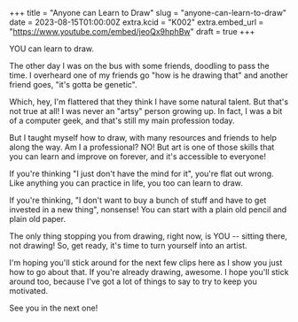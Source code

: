 +++
title = "Anyone can Learn to Draw"
slug = "anyone-can-learn-to-draw"
date = 2023-08-15T01:00:00Z
extra.kcid = "K002"
extra.embed_url = "https://www.youtube.com/embed/jeoQx9hphBw"
draft = true
+++

YOU can learn to draw.

The other day I was on the bus with some friends, doodling to pass the time. I overheard one of my friends go "how is he drawing that" and another friend goes, "it's gotta be genetic".

Which, hey, I'm flattered that they think I have some natural talent. But that's not true at all! I was never an "artsy" person growing up. In fact, I was a bit of a computer geek, and that's still my main profession today.

But I taught myself how to draw, with many resources and friends to help along the way. Am I a professional? NO! But art is one of those skills that you can learn and improve on forever, and it's accessible to everyone!

If you're thinking "I just don't have the mind for it", you're flat out wrong. Like anything you can practice in life, you too can learn to draw.

If you're thinking, "I don't want to buy a bunch of stuff and have to get invested in a new thing", nonsense! You can start with a plain old pencil and plain old paper.

The only thing stopping you from drawing, right now, is YOU -- sitting there, not drawing! So, get ready, it's time to turn yourself into an artist.

I'm hoping you'll stick around for the next few clips here as I show you just how to go about that. If you're already drawing, awesome. I hope you'll stick around too, because I've got a lot of things to say to try to keep you motivated.

See you in the next one!
